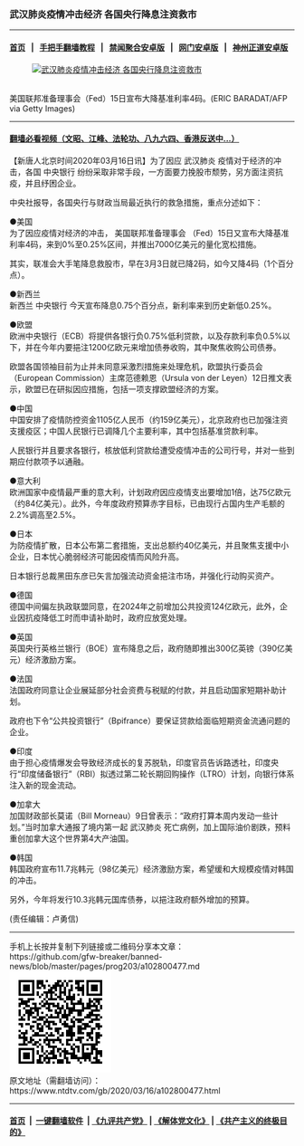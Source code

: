 ### 武汉肺炎疫情冲击经济 各国央行降息注资救市
------------------------

#### [首页](https://github.com/gfw-breaker/banned-news/blob/master/README.md) &nbsp;&nbsp;|&nbsp;&nbsp; [手把手翻墙教程](https://github.com/gfw-breaker/guides/wiki) &nbsp;&nbsp;|&nbsp;&nbsp; [禁闻聚合安卓版](https://github.com/gfw-breaker/bn-android) &nbsp;&nbsp;|&nbsp;&nbsp; [网门安卓版](https://github.com/oGate2/oGate) &nbsp;&nbsp;|&nbsp;&nbsp; [神州正道安卓版](https://github.com/SzzdOgate/update) 



<div><div class="featured_image">
 <a href="https://i.ntdtv.com/assets/uploads/2020/03/GettyImages-1204916937.jpg" target="_blank">
  <figure>
   <img alt="武汉肺炎疫情冲击经济 各国央行降息注资救市" src="https://i.ntdtv.com/assets/uploads/2020/03/GettyImages-1204916937-800x450.jpg"/>
  </figure><br/>
 </a>
 <span class="caption">
  美国联邦准备理事会（Fed）15日宣布大降基准利率4码。(ERIC BARADAT/AFP via Getty Images)
 </span>
</div>
</div><hr/>

#### [翻墙必看视频（文昭、江峰、法轮功、八九六四、香港反送中...）](https://github.com/gfw-breaker/banned-news/blob/master/pages/link3.md)

<div><div class="post_content" itemprop="articleBody">
 <p>
  【新唐人北京时间2020年03月16日讯】为了因应
  <ok href="https://www.ntdtv.com/gb/武汉肺炎.htm">
   武汉肺炎
  </ok>
  疫情对于经济的冲击，各国
  <ok href="https://www.ntdtv.com/gb/中央银行.htm">
   中央银行
  </ok>
  纷纷采取非常手段，一方面要力挽股市颓势，另方面注资抗疫，并且纾困企业。
 </p>
 <p>
  中央社报导，各国央行与财政当局最近执行的救急措施，重点分述如下：
 </p>
 <p>
  ●美国
  <br/>
  为了因应疫情对经济的冲击，
  <ok href="https://www.ntdtv.com/gb/美国联邦准备理事会.htm">
   美国联邦准备理事会
  </ok>
  （Fed）15日又宣布大降基准利率4码，来到0%至0.25%区间，并推出7000亿美元的量化宽松措施。
 </p>
 <p>
  其实，联准会大手笔降息救股市，早在3月3日就已降2码，如今又降4码（1个百分点）。
 </p>
 <p>
  ●新西兰
  <br/>
  新西兰
  <ok href="https://www.ntdtv.com/gb/中央银行.htm">
   中央银行
  </ok>
  今天宣布降息0.75个百分点，新利率来到历史新低0.25%。
 </p>
 <p>
  ●欧盟
  <br/>
  欧洲中央银行（ECB）将提供各银行负0.75%低利贷款，以及存款利率负0.5%以下，并在今年内要挹注1200亿欧元来增加债券收购，其中聚焦收购公司债券。
 </p>
 <p>
  欧盟各国领袖目前为止并未同意采激烈措施来处理危机，欧盟执行委员会（European Commission）主席范德赖恩（Ursula von der Leyen）12日推文表示，欧盟已在研拟因应措施，包括一项支撑欧盟经济的方案。
 </p>
 <p>
  ●中国
  <br/>
  中国安排了疫情防控资金1105亿人民币（约159亿美元），北京政府也已加强注资支援疫区；中国人民银行已调降几个主要利率，其中包括基准贷款利率。
 </p>
 <p>
  人民银行并且要求各银行，核放低利贷款给遭受疫情冲击的公司行号，并对一些到期应付款项予以通融。
 </p>
 <p>
  ●意大利
  <br/>
  欧洲国家中疫情最严重的意大利，计划政府因应疫情支出要增加1倍，达75亿欧元（约84亿美元）。此外，今年度政府预算赤字目标，已由现行占国内生产毛额的2.2%调高至2.5%。
 </p>
 <p>
  ●日本
  <br/>
  为防疫情扩散，日本公布第二套措施，支出总额约40亿美元，并且聚焦支援中小企业，日本忧心脆弱经济可能因疫情而风险升高。
 </p>
 <p>
  日本银行总裁黑田东彦已矢言加强流动资金挹注市场，并强化行动购买资产。
 </p>
 <p>
  ●德国
  <br/>
  德国中间偏左执政联盟同意，在2024年之前增加公共投资124亿欧元，此外，企业因抗疫降低工时而申请补助时，政府应放宽处理。
 </p>
 <p>
  ●英国
  <br/>
  英国央行英格兰银行（BOE）宣布降息之后，政府随即推出300亿英镑（390亿美元）经济激励方案。
 </p>
 <p>
  ●法国
  <br/>
  法国政府同意让企业展延部分社会资费与税赋的付款，并且启动国家短期补助计划。
 </p>
 <p>
  政府也下令“公共投资银行”（Bpifrance）要保证贷款给面临短期资金流通问题的企业。
 </p>
 <p>
  ●印度
  <br/>
  由于担心疫情爆发会导致经济成长的复苏脱轨，印度官员告诉路透社，印度央行“印度储备银行”（RBI）拟透过第二轮长期回购操作（LTRO）计划，向银行体系注入新的现金流动。
 </p>
 <p>
  ●加拿大
  <br/>
  加国财政部长莫诺（Bill Morneau）9日曾表示：“政府打算本周内发动一些计划。”当时加拿大通报了境内第一起
  <ok href="https://www.ntdtv.com/gb/武汉肺炎.htm">
   武汉肺炎
  </ok>
  死亡病例，加上国际油价剧跌，预料重创加拿大这个世界第4大产油国。
 </p>
 <p>
  ●韩国
  <br/>
  韩国政府宣布11.7兆韩元（98亿美元）经济激励方案，希望缓和大规模疫情对韩国的冲击。
 </p>
 <p>
  另外，今年将发行10.3兆韩元国库债券，以挹注政府额外增加的预算。
 </p>
 <p>
  (责任编辑：卢勇信)
 </p>
 <div class="single_ad">
 </div>
</div>
</div>
<hr/>
手机上长按并复制下列链接或二维码分享本文章：<br/>
https://github.com/gfw-breaker/banned-news/blob/master/pages/prog203/a102800477.md <br/>
<a href='https://github.com/gfw-breaker/banned-news/blob/master/pages/prog203/a102800477.md'><img src='https://github.com/gfw-breaker/banned-news/blob/master/pages/prog203/a102800477.md.png'/></a> <br/>
原文地址（需翻墙访问）：https://www.ntdtv.com/gb/2020/03/16/a102800477.html


------------------------
#### [首页](https://github.com/gfw-breaker/banned-news/blob/master/README.md) &nbsp;|&nbsp; [一键翻墙软件](https://github.com/gfw-breaker/nogfw/blob/master/README.md) &nbsp;| [《九评共产党》](https://github.com/gfw-breaker/9ping.md/blob/master/README.md#九评之一评共产党是什么) | [《解体党文化》](https://github.com/gfw-breaker/jtdwh.md/blob/master/README.md) | [《共产主义的终极目的》](https://github.com/gfw-breaker/gczydzjmd.md/blob/master/README.md)


<img src='http://gfw-breaker.win/banned-news/pages/prog203/a102800477.md' width='0px' height='0px'/>